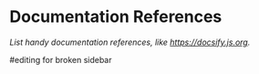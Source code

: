 # Documentation References

_List handy documentation references, like https://docsify.js.org._

#editing for broken sidebar
